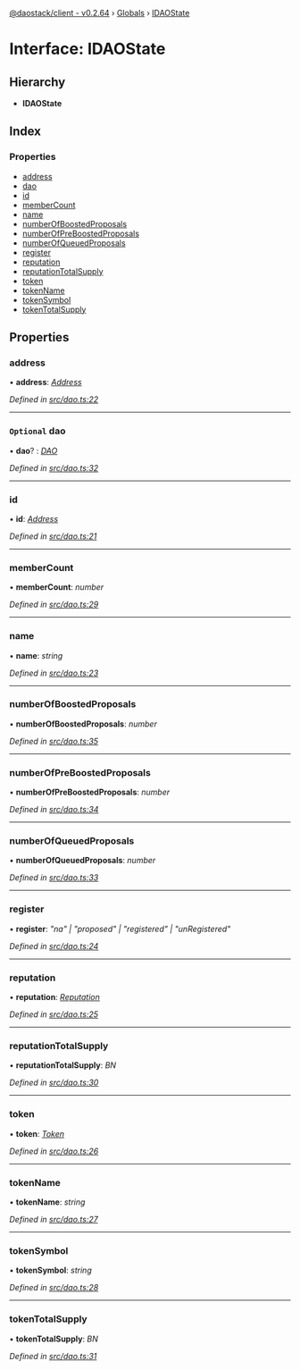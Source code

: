 [@daostack/client - v0.2.64](../README.md) › [Globals](../globals.md) › [IDAOState](idaostate.md)

# Interface: IDAOState

## Hierarchy

* **IDAOState**

## Index

### Properties

* [address](idaostate.md#address)
* [dao](idaostate.md#optional-dao)
* [id](idaostate.md#id)
* [memberCount](idaostate.md#membercount)
* [name](idaostate.md#name)
* [numberOfBoostedProposals](idaostate.md#numberofboostedproposals)
* [numberOfPreBoostedProposals](idaostate.md#numberofpreboostedproposals)
* [numberOfQueuedProposals](idaostate.md#numberofqueuedproposals)
* [register](idaostate.md#register)
* [reputation](idaostate.md#reputation)
* [reputationTotalSupply](idaostate.md#reputationtotalsupply)
* [token](idaostate.md#token)
* [tokenName](idaostate.md#tokenname)
* [tokenSymbol](idaostate.md#tokensymbol)
* [tokenTotalSupply](idaostate.md#tokentotalsupply)

## Properties

###  address

• **address**: *[Address](../globals.md#address)*

*Defined in [src/dao.ts:22](https://github.com/dorgtech/client/blob/19b4373/src/dao.ts#L22)*

___

### `Optional` dao

• **dao**? : *[DAO](../classes/dao.md)*

*Defined in [src/dao.ts:32](https://github.com/dorgtech/client/blob/19b4373/src/dao.ts#L32)*

___

###  id

• **id**: *[Address](../globals.md#address)*

*Defined in [src/dao.ts:21](https://github.com/dorgtech/client/blob/19b4373/src/dao.ts#L21)*

___

###  memberCount

• **memberCount**: *number*

*Defined in [src/dao.ts:29](https://github.com/dorgtech/client/blob/19b4373/src/dao.ts#L29)*

___

###  name

• **name**: *string*

*Defined in [src/dao.ts:23](https://github.com/dorgtech/client/blob/19b4373/src/dao.ts#L23)*

___

###  numberOfBoostedProposals

• **numberOfBoostedProposals**: *number*

*Defined in [src/dao.ts:35](https://github.com/dorgtech/client/blob/19b4373/src/dao.ts#L35)*

___

###  numberOfPreBoostedProposals

• **numberOfPreBoostedProposals**: *number*

*Defined in [src/dao.ts:34](https://github.com/dorgtech/client/blob/19b4373/src/dao.ts#L34)*

___

###  numberOfQueuedProposals

• **numberOfQueuedProposals**: *number*

*Defined in [src/dao.ts:33](https://github.com/dorgtech/client/blob/19b4373/src/dao.ts#L33)*

___

###  register

• **register**: *"na" | "proposed" | "registered" | "unRegistered"*

*Defined in [src/dao.ts:24](https://github.com/dorgtech/client/blob/19b4373/src/dao.ts#L24)*

___

###  reputation

• **reputation**: *[Reputation](../classes/reputation.md)*

*Defined in [src/dao.ts:25](https://github.com/dorgtech/client/blob/19b4373/src/dao.ts#L25)*

___

###  reputationTotalSupply

• **reputationTotalSupply**: *BN*

*Defined in [src/dao.ts:30](https://github.com/dorgtech/client/blob/19b4373/src/dao.ts#L30)*

___

###  token

• **token**: *[Token](../classes/token.md)*

*Defined in [src/dao.ts:26](https://github.com/dorgtech/client/blob/19b4373/src/dao.ts#L26)*

___

###  tokenName

• **tokenName**: *string*

*Defined in [src/dao.ts:27](https://github.com/dorgtech/client/blob/19b4373/src/dao.ts#L27)*

___

###  tokenSymbol

• **tokenSymbol**: *string*

*Defined in [src/dao.ts:28](https://github.com/dorgtech/client/blob/19b4373/src/dao.ts#L28)*

___

###  tokenTotalSupply

• **tokenTotalSupply**: *BN*

*Defined in [src/dao.ts:31](https://github.com/dorgtech/client/blob/19b4373/src/dao.ts#L31)*
